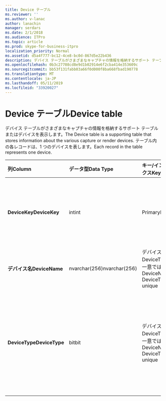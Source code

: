 ```yaml
---
title: Device テーブル
ms.reviewer: ''
ms.author: v-lanac
author: lanachin
manager: serdars
ms.date: 2/1/2018
ms.audience: ITPro
ms.topic: article
ms.prod: skype-for-business-itpro
localization_priority: Normal
ms.assetid: d5a4f777-bc12-4ce8-bc0d-867d5e22b436
description: デバイス テーブルがさまざまなキャプチャの情報を格納するサポート テーブルまたはデバイスを表示します。 テーブル内の各レコードは、1 つのデバイスを表します。
ms.openlocfilehash: 0b3c27708cd8e9d1b02914e6f2cba414e353609c
ms.sourcegitcommit: bb53f131fabb03a66f0d000f8ba668fbad190778
ms.translationtype: MT
ms.contentlocale: ja-JP
ms.lasthandoff: 05/11/2019
ms.locfileid: "33920027"
---
```

# <a name="device-table"></a><span data-ttu-id="f33b5-104">Device テーブル</span><span class="sxs-lookup"><span data-stu-id="f33b5-104">Device table</span></span>
 
<span data-ttu-id="f33b5-105">デバイス テーブルがさまざまなキャプチャの情報を格納するサポート テーブルまたはデバイスを表示します。</span><span class="sxs-lookup"><span data-stu-id="f33b5-105">The Device table is a supporting table that stores information about the various capture or render devices.</span></span> <span data-ttu-id="f33b5-106">テーブル内の各レコードは、1 つのデバイスを表します。</span><span class="sxs-lookup"><span data-stu-id="f33b5-106">Each record in the table represents one device.</span></span>
  
|<span data-ttu-id="f33b5-107">**列**</span><span class="sxs-lookup"><span data-stu-id="f33b5-107">**Column**</span></span>|<span data-ttu-id="f33b5-108">**データ型**</span><span class="sxs-lookup"><span data-stu-id="f33b5-108">**Data Type**</span></span>|<span data-ttu-id="f33b5-109">**キー/インデックス**</span><span class="sxs-lookup"><span data-stu-id="f33b5-109">**Key/Index**</span></span>|<span data-ttu-id="f33b5-110">**詳細**</span><span class="sxs-lookup"><span data-stu-id="f33b5-110">**Details**</span></span>|
|:-----|:-----|:-----|:-----|
|<span data-ttu-id="f33b5-111">**DeviceKey**</span><span class="sxs-lookup"><span data-stu-id="f33b5-111">**DeviceKey**</span></span> <br/> |<span data-ttu-id="f33b5-112">int</span><span class="sxs-lookup"><span data-stu-id="f33b5-112">int</span></span>  <br/> |<span data-ttu-id="f33b5-113">Primary</span><span class="sxs-lookup"><span data-stu-id="f33b5-113">Primary</span></span>  <br/> |<span data-ttu-id="f33b5-114">このデバイスを識別する一意の番号です。</span><span class="sxs-lookup"><span data-stu-id="f33b5-114">Unique number identifying this device.</span></span>  <br/> |
|<span data-ttu-id="f33b5-115">**デバイス名**</span><span class="sxs-lookup"><span data-stu-id="f33b5-115">**DeviceName**</span></span> <br/> |<span data-ttu-id="f33b5-116">nvarchar(256)</span><span class="sxs-lookup"><span data-stu-id="f33b5-116">nvarchar(256)</span></span>  <br/> |<span data-ttu-id="f33b5-117">デバイス名 + DeviceType が一意では</span><span class="sxs-lookup"><span data-stu-id="f33b5-117">DeviceName + DeviceType is unique</span></span>  <br/> |<span data-ttu-id="f33b5-118">デバイスの名前です。</span><span class="sxs-lookup"><span data-stu-id="f33b5-118">Device name.</span></span>  <br/> |
|<span data-ttu-id="f33b5-119">**DeviceType**</span><span class="sxs-lookup"><span data-stu-id="f33b5-119">**DeviceType**</span></span> <br/> |<span data-ttu-id="f33b5-120">bit</span><span class="sxs-lookup"><span data-stu-id="f33b5-120">bit</span></span>  <br/> |<span data-ttu-id="f33b5-121">デバイス名 + DeviceType が一意では</span><span class="sxs-lookup"><span data-stu-id="f33b5-121">DeviceName + DeviceType is unique</span></span>  <br/> |<span data-ttu-id="f33b5-122">デバイスの種類。</span><span class="sxs-lookup"><span data-stu-id="f33b5-122">Device type.</span></span> <span data-ttu-id="f33b5-123">キャプチャ デバイスは、1、0 は、レンダリング デバイスです。</span><span class="sxs-lookup"><span data-stu-id="f33b5-123">1 is a capture device, 0 is a render device.</span></span>  <br/> |
   

